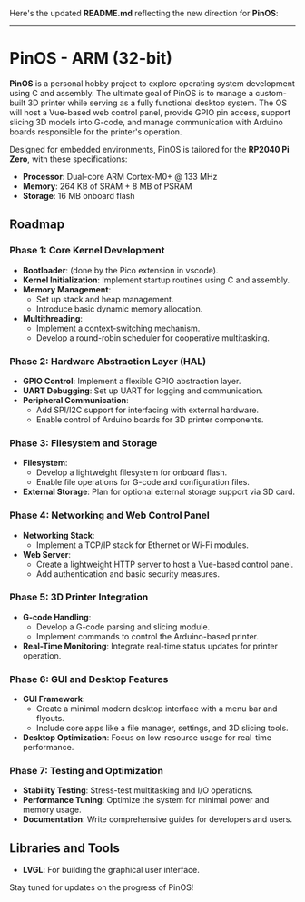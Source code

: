Here's the updated **README.md** reflecting the new direction for **PinOS**:

---

# PinOS - ARM (32-bit)

**PinOS** is a personal hobby project to explore operating system development using C and assembly. The ultimate goal of PinOS is to manage a custom-built 3D printer while serving as a fully functional desktop system. The OS will host a Vue-based web control panel, provide GPIO pin access, support slicing 3D models into G-code, and manage communication with Arduino boards responsible for the printer's operation.  

Designed for embedded environments, PinOS is tailored for the **RP2040 Pi Zero**, with these specifications:  

- **Processor**: Dual-core ARM Cortex-M0+ @ 133 MHz  
- **Memory**: 264 KB of SRAM + 8 MB of PSRAM  
- **Storage**: 16 MB onboard flash  

## Roadmap

### Phase 1: Core Kernel Development
- **Bootloader**: (done by the Pico extension in vscode).  
- **Kernel Initialization**: Implement startup routines using C and assembly.  
- **Memory Management**:  
  - Set up stack and heap management.  
  - Introduce basic dynamic memory allocation.  
- **Multithreading**:  
  - Implement a context-switching mechanism.  
  - Develop a round-robin scheduler for cooperative multitasking.  

### Phase 2: Hardware Abstraction Layer (HAL)
- **GPIO Control**: Implement a flexible GPIO abstraction layer.  
- **UART Debugging**: Set up UART for logging and communication.  
- **Peripheral Communication**:  
  - Add SPI/I2C support for interfacing with external hardware.  
  - Enable control of Arduino boards for 3D printer components.  

### Phase 3: Filesystem and Storage
- **Filesystem**:  
  - Develop a lightweight filesystem for onboard flash.  
  - Enable file operations for G-code and configuration files.  
- **External Storage**: Plan for optional external storage support via SD card.  

### Phase 4: Networking and Web Control Panel
- **Networking Stack**:  
  - Implement a TCP/IP stack for Ethernet or Wi-Fi modules.  
- **Web Server**:  
  - Create a lightweight HTTP server to host a Vue-based control panel.  
  - Add authentication and basic security measures.  

### Phase 5: 3D Printer Integration
- **G-code Handling**:  
  - Develop a G-code parsing and slicing module.  
  - Implement commands to control the Arduino-based printer.  
- **Real-Time Monitoring**: Integrate real-time status updates for printer operation.  

### Phase 6: GUI and Desktop Features
- **GUI Framework**:  
  - Create a minimal modern desktop interface with a menu bar and flyouts.  
  - Include core apps like a file manager, settings, and 3D slicing tools.  
- **Desktop Optimization**: Focus on low-resource usage for real-time performance.  

### Phase 7: Testing and Optimization
- **Stability Testing**: Stress-test multitasking and I/O operations.  
- **Performance Tuning**: Optimize the system for minimal power and memory usage.  
- **Documentation**: Write comprehensive guides for developers and users.  

## Libraries and Tools
- **LVGL**: For building the graphical user interface.  

Stay tuned for updates on the progress of PinOS!  